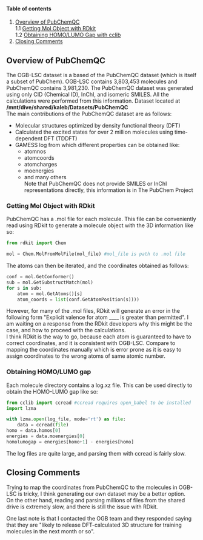 #### Table of contents
1. [Overview of PubChemQC](#1)  
    1.1 [Getting Mol Object with RDkit](#1.1)  
    1.2 [Obtaining HOMO/LUMO Gap with cclib](#1.2)  
2. [Closing Comments](#2)

## Overview of PubChemQC  <a id="1"></a>
The OGB-LSC dataset is a based of the PubChemQC dataset (which is itself a subset of PubChem). OGB-LSC contains 3,803,453 molecules and PubChemQC contains 3,981,230. The PubChemQC dataset was generated using only CID (Chemical ID), InChI, and isomeric SMILES. All the calculations were performed from this information. Dataset located at **/mnt/dive/shared/kaleb/Datasets/PubChemQC**  
The main contributions of the PubChemQC dataset are as follows:  
* Molecular structures optimized by density functional theory (DFT)
* Calculated the excited states for over 2 million molecules using time-dependent DFT (TDDFT)
* GAMESS log from which different properties can be obtained like:
    * atomnos
    * atomcoords
    * atomcharges
    * moenergies
    * and many others  
Note that PubChemQC does not provide SMILES or InChI representations directly, this information is in The PubChem Project

### Getting Mol Object with RDkit <a id="1.1"></a>
PubChemQC has a .mol file for each molecule. This file can be conveniently read using RDkit to generate a molecule object with the 3D information like so:
```py
from rdkit import Chem

mol = Chem.MolFromMolFile(mol_file) #mol_file is path to .mol file
```
The atoms can then be iterated, and the coordinates obtained as follows:
```py
conf = mol.GetConformer()
sub = mol.GetSubstructMatch(mol)
for s in sub:
    atom = mol.GetAtoms()[s]
    atom_coords = list(conf.GetAtomPosition(s))))
```
However, for many of the .mol files, RDkit will generate an error in the following form "Explicit valence for atom \_\_\_\_ is greater than permitted". I am waiting on a response from the RDkit developers why this might be the case, and how to proceed with the calculations.  
I think RDkit is the way to go, because each atom is guaranteed to have to correct coordinates, and it is consistent with OGB-LSC. Compare to mapping the coordinates manually which is error prone as it is easy to assign coordinates to the wrong atoms of same atomic number.

### Obtaining HOMO/LUMO gap <a id="1.2"></a>
Each molecule directory contains a log.xz file. This can be used directly to obtain the HOMO-LUMO gap like so:
```py
from cclib import ccread #ccread requires open_babel to be installed
import lzma

with lzma.open(log_file, mode='rt') as file:
    data = ccread(file)
homo = data.homos[0]
energies = data.moenergies[0]
homolumogap = energies[homo+1] - energies[homo]
```
The log files are quite large, and parsing them with ccread is fairly slow.

## Closing Comments  <a id="2"></a>
Trying to map the coordinates from PubChemQC to the molecules in OGB-LSC is tricky, I think generating our own dataset may be a better option.  
On the other hand, reading and parsing millions of files from the shared drive is extremely slow, and there is still the issue with RDkit.

One last note is that I contacted the OGB team and they responded saying that they are "likely to release DFT-calculated 3D structure for training molecules in the next month or so".